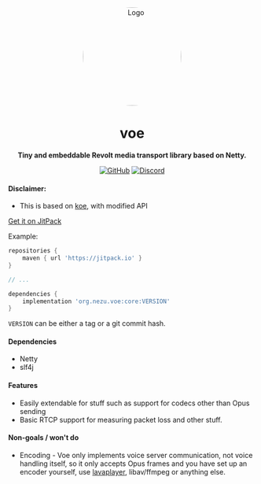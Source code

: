 <div align="center">

<img src="https://cdn.discordapp.com/attachments/834011720434581505/1003294205252219020/download.jpg" alt="Logo" width="200px" height="200px" style="border-radius:50%"/>

# voe

**Tiny and embeddable Revolt media transport library based on Netty.**

[![GitHub](https://img.shields.io/github/license/nezuchan/kotlin-template)](https://github.com/nezuchan/kotlin-template/blob/main/LICENSE)
[![Discord](https://discordapp.com/api/guilds/785715968608567297/embed.png)](https://nezu.my.id)

</div>

#### Disclaimer:
- This is based on [koe](https://github.com/KyokoBot/koe), with modified API

[Get it on JitPack](https://jitpack.io/#org.nezu.voe/core)

Example:

```groovy
repositories {
    maven { url 'https://jitpack.io' }
}

// ...

dependencies {
    implementation 'org.nezu.voe:core:VERSION'
}
```

`VERSION` can be either a tag or a git commit hash.

#### Dependencies
- Netty
- slf4j

#### Features

- Easily extendable for stuff such as support for codecs other than Opus sending
- Basic RTCP support for measuring packet loss and other stuff.

#### Non-goals / won't do

- Encoding - Voe only implements voice server communication, not voice handling itself, so it only accepts Opus frames and you have set up an encoder yourself, use [lavaplayer](https://github.com/sedmelluq/lavaplayer), libav/ffmpeg or anything else.